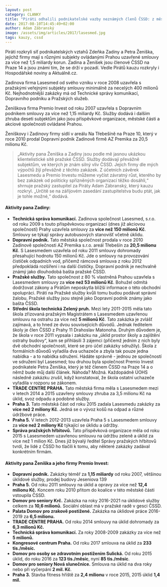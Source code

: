 ```yaml
---
layout: post
category: CLANKY
title: "Piráti odhalili podnikatelské vazby neznámých členů ČSSD: z městských firem mají miliardy"
date: 2017-08-10T14:45:49+02:00
author: Adam Zábranský
image: /assets/img/articles/2017/lasesmed.jpg
tags: kauzy, cssd
---
```


Piráti rozkryli síť podnikatelských vztahů Zdeňka Zadiny a Petra Ženíška, jejichž firmy mají s různými subjekty ovládanými Prahou uzavřené smlouvy za více než 1,5 miliardy korun. Zadina a Ženíšek jsou členové ČSSD na Praze 14 a jsou známi tím, že se drží v pozadí. Vedle Pirátů kauzu rozkryly i Hospodářské noviny a Aktuálně.cz.

Zadinova firma Lasesmed od svého vzniku v roce 2008 uzavřela s pražskými veřejnými subjekty smlouvy minimálně za necelých 400 milionů Kč. Nejhodnotnější zakázky má od Technické správy komunikací, Dopravního podniku a Pražských služeb.

Ženíškova firma Premio Invest od roku 2007 uzavřela s Dopravním podnikem smlouvy za více než 1,15 miliardy Kč. Služby dodává i dalším zhruba deseti subjektům jako jsou příspěvkové organizace, městské části a akciové společnosti ovládané Prahou.

Ženíškovy i Zadinovy firmy sídlí v areálu Na Třebešíně na Praze 10, který v roce 2010 prodal Dopravní podnik Zadinově firmě AZ Premika za 20,5 milionu Kč.

> „Aktivity pana Ženíška a Zadiny jsou podle mě jasnou ukázkou klientelistické sítě pražské ČSSD. Služby dodávají převážně subjektům, ve kterých je znám silný vliv ČSSD. Jejich firmy dle mých výpočtů žijí převážně z těchto zakázek. Z účetních závěrek Lasesmedu a Premio Investu můžeme vyčíst závratný růst, kterého by bez zakázek od politicky spřízněných organizací těžko dosáhli,“ shrnuje pražský zastupitel za Piráty Adam Zábranský, který kauzu rozkryl. „Určitě se na zářijovém zasedání zastupitelstva budu ptát, jak je tohle možné,“ dodává.


#### Aktivity pana Zadiny:

- **Technická správa komunikací.** Zadinova společnost Lasesmed, s.r.o. od roku 2009 s touto příspěvkovou organizací (dnes již akciovou společností) Prahy uzavřela smlouvy za **více než 150 milionů Kč**. Smlouvy se týkají správy autobusových stanovišť včetně úklidu.
- **Dopravní podnik.** Tato městská společnost prodala v roce 2010 Zadinově společnosti AZ Premika s.r.o. areál Třebešín za **20,5 milionu Kč**. S Lasesmedem uzavřela od roku 2011 smlouvy dohromady přesahující hodnotu 150 milionů Kč. Jde o smlouvy na provozování čističek odpadních vod, přičemž rámcová smlouva z roku 2012 předpokládá rozšíření i na další čističky. Dopravní podnik je nechvalně známý jako dlouhodobá bašta pražské ČSSD.
- **Pražské služby.** Tato společnost z 80 % vlastněná Prahou uzavřela s Lasesmedem smlouvy za **více než 53 milionů Kč**. Bohužel odmítá dodržovat zákony a Pirátům neposkytla bližší informace o této obchodní spolupráci. Piráti na Pražské služby kvůli tomu budou podávat správní žalobu. Pražské služby jsou stejně jako Dopravní podnik známy jako bašta ČSSD.
- **Střední škola technická Zelený pruh.** Mezi lety 2011-2015 měla tato škola zřizovaná pražským Magistrátem s Lasesmedem uzavřenou smlouvu na ostrahu za více než **5 milionů Kč**. Tato zakázka je zvlášť zajímavá, a to hned ze dvou souvisejících důvodů. Jednak ředitelem školy je člen ČSSD z Prahy 11 Drahoslav Matonoha. Druhým důvodem je, že škola v roce 2011 vypsala i zakázku na „úklid prostor školy a zajištění ostrahy budovy“, kam se přihlásili 3 zájemci (přičemž jedním z nich byly dvě obchodní společnosti, které se pro účel zakázky sdružily). Škola z formálních důvodů vyřadila dva uchazeče a zbyla tak pouze jedna nabídka - a to nabídka sdružení. Hádáte správně - jednou ze společností ve sdružení byl Lasesmed; tou druhou byla společnost Premio Invest podnikatele Petra Ženíška, který je též členem ČSSD na Praze 14 a o němž bude můj další článek. Náhoda? Možná. Každopádně ÚOHS následně zakázku zrušil, když konstatoval, že škola ostatní uchazeče vyřadila v rozporu se zákonem.
- **TRADE CENTRE PRAHA.** Tato městská firma měla s Lasesmedem mezi v letech 2014 a 2015 uzavřeny smlouvy zhruba za 3,5 milionu Kč na úklid, svoz odpadu a podobné služby.
- **Praha 3.** Tato městská část od roku 2015 zadala Lasesmedu zakázky za **více než 2 miliony Kč**. Jedná se o vývoz košů na odpad a různé údržbové práce.
- **Praha 5.** V letech 2012-2013 uzavřela Praha 5 s Lasesmedem smlouvy za **více než 2 miliony Kč** týkající se úklidu a údržby.
- **Správa pražských hřbitovů.** Tato příspěvková organizace měla od roku 2015 s Lasesmedem uzavřenou smlouvu na údržbu zeleně a úklid za více než 1 milion Kč. Dnes již bývalý ředitel Správy pražských hřbitovů tvrdí, že lidé z ČSSD ho tlačili k tomu, aby některé zakázky zadával konkrétním firmám.

#### Aktivity pana Ženíška a jeho firmy Premio Invest:

- **Dopravní podnik.** Zakázky téměř za **1,15 miliardy** od roku 2007, většinou úklidové služby, prodej budovy Jeseniova 139
- **Praha 5.** Od roku 2011 smlouvy na úklid a opravy za více než **12,4 milionu Kč.** Koncem roku 2010 přitom do koalice v této městské části vstoupila ČSSD.
- **Domov pro seniory Krč.** Zakázka na roky 2016-2021 na úklidové služby celkem za **10,6 milionů.** Sociální oblast má v pražské radě v gesci ČSSD. 
- **Palata Domov pro zrakově postižené.** Zakázka na úklidové práce 2016-2019 za **6,5 milionu.**
- **TRADE CENTRE PRAHA.** Od roku 2014 smlouvy na úklid dohromady za **6,3 milionů Kč.**
- **Technická správa komunikací.** Za roky 2008-2009 zakázky za více než **5 milionů.**
- **Kongresové centrum Praha.** Od roku 2017 smlouva na úklid za **233 tis./měsíc.**
- **Domov pro osoby se zdravotním postižením Sulická.** Od roku 2015 úklid, do roku 2016 za **123 tis./měsíc**, nyní **85 tis./měsíc**.
- **Domov pro seniory Nová slunečnice.** Smlouva na úklid na dva roky nebo při vyčerpání **2 mil. Kč**.
- **Praha 3.** Stavba fitness hřiště za **2,4 milionu** v roce 2015, 2015 úklid **1,4 mil.**

